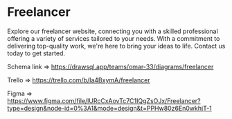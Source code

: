 # Freelancer

Explore our freelancer website, connecting you with a skilled professional offering a variety of services tailored to your needs. With a commitment to delivering top-quality work, we're here to bring your ideas to life. Contact us today to get started.

Schema link => https://drawsql.app/teams/omar-33/diagrams/freelancer

Trello => https://trello.com/b/Ia4BxymA/freelancer

Figma => https://www.figma.com/file/lURcCxAovTc7C1IQgZsOJx/Freelancer?type=design&node-id=0%3A1&mode=design&t=PPHw80z6En0wkhjT-1
